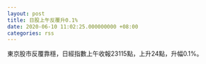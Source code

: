 ```yaml
---
layout: post
title: 日股上午反覆升0.1%
date: 2020-06-10 11:02:25.000000000 +08:00
categories: rss
---
```


東京股市反覆靠穩，日經指數上午收報23115點，上升24點，升幅0.1%。
